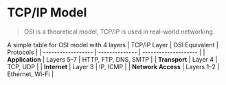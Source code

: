 # TCP/IP Model 
> OSI is a theoretical model, TCP/IP is used in real-world networking.

A simple table for OSI model with 4 layers
| TCP/IP Layer       | OSI Equivalent | Protocols            |
| ------------------ | -------------- | -------------------- |
| **Application**    | Layers 5–7     | HTTP, FTP, DNS, SMTP |
| **Transport**      | Layer 4        | TCP, UDP             |
| **Internet**       | Layer 3        | IP, ICMP             |
| **Network Access** | Layers 1–2     | Ethernet, Wi-Fi      |
